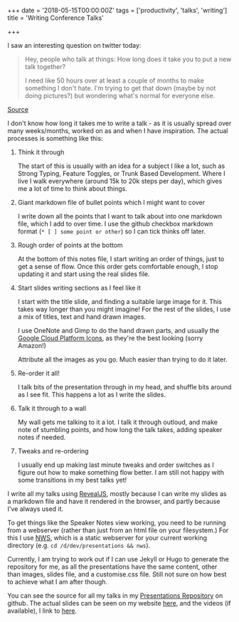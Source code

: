 +++
date = '2018-05-15T00:00:00Z'
tags = ['productivity', 'talks', 'writing']
title = 'Writing Conference Talks'

+++

I saw an interesting question on twitter today:


> Hey, people who talk at things: How long does it take you to put a new talk together?
>
> I need like 50 hours over at least a couple of months to make something I don't hate. I'm trying to get that down (maybe by not doing pictures?) but wondering what's normal for everyone else.

[Source](https://twitter.com/whereistanya/status/995653828933496832)

I don't know how long it takes me to write a talk - as it is usually spread over many weeks/months, worked on as and when I have inspiration.  The actual processes is something like this:


1. Think it through

    The start of this is usually with an idea for a subject I like a lot, such as Strong Typing, Feature Toggles, or Trunk Based Development.  Where I live I walk everywhere (around 15k to 20k steps per day), which gives me a lot of time to think about things.

2. Giant markdown file of bullet points which I might want to cover

    I write down all the points that I want to talk about into one markdown file, which I add to over time.  I use the github checkbox markdown format (`* [ ] some point or other`) so I can tick thinks off later.

3. Rough order of points at the bottom

    At the bottom of this notes file, I start writing an order of things, just to get a sense of flow.  Once this order gets comfortable enough, I stop updating it and start using the real slides file.

4. Start slides writing sections as I feel like it

    I start with the title slide, and finding a suitable large image for it.  This takes way longer than you might imagine!  For the rest of the slides, I use a mix of titles, text and hand drawn images.

    I use OneNote and Gimp to do the hand drawn parts, and usually the [Google Cloud Platform Icons](https://cloud.google.com/icons/), as they're the best looking (sorry Amazon!)

    Attribute all the images as you go.  Much easier than trying to do it later.

4. Re-order it all!

    I talk bits of the presentation through in my head, and shuffle bits around as I see fit.  This happens a lot as I write the slides.

5. Talk it through to a wall

    My wall gets me talking to it a lot.  I talk it through outloud, and make note of stumbling points, and how long the talk takes, adding speaker notes if needed.

6. Tweaks and re-ordering

    I usually end up making last minute tweaks and order switches as I figure out how to make something flow better.  I am still not happy with some transitions in my best talks yet!

I write all my talks using [RevealJS](https://github.com/hakimel/reveal.js), mostly because I can write my slides as a markdown file and have it rendered in the browser, and partly because I've always used it.

To get things like the Speaker Notes view working, you need to be running from a webserver (rather than just from an html file on your filesystem.)  For this I use [NWS](https://www.npmjs.com/package/nws), which is a static webserver for your current working directory (e.g. `cd /d/dev/presentations && nws`).

Currently, I am trying to work out if I can use Jekyll or Hugo to generate the repository for me, as all the presentations have the same content, other than images, slides file, and a customise.css file.  Still not sure on how best to achieve what I am after though.

You can see the source for all my talks in my [Presentations Repository](https://github.com/pondidum/presentations) on github.  The actual slides can be seen on my website [here](https://andydote.co.uk/presentations/), and the videos (if available), I link to [here](https://andydote.co.uk/talks/).

